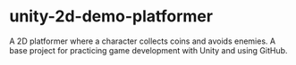 # unity-2d-demo-platformer
A 2D platformer where a character collects coins and avoids enemies. A base project for practicing game development with Unity and using GitHub.
